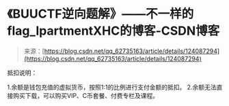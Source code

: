 <!--yml
category: 未分类
date: 2022-04-26 14:32:13
-->

# 《BUUCTF逆向题解》——不一样的flag_IpartmentXHC的博客-CSDN博客

> 来源：[https://blog.csdn.net/qq_62735163/article/details/124087294](https://blog.csdn.net/qq_62735163/article/details/124087294)

抵扣说明：

1.余额是钱包充值的虚拟货币，按照1:1的比例进行支付金额的抵扣。
2.余额无法直接购买下载，可以购买VIP、C币套餐、付费专栏及课程。